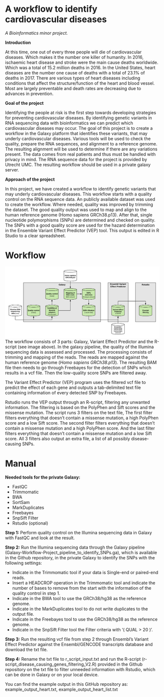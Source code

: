 # A workflow to identify cardiovascular diseases
*A Bioinformatics minor project.*



**Introduction**

At this time, one out of every three people will die of cardiovascular diseases. Which makes it the number one killer of humanity. In 2016, ischaemic heart disease and stroke were the main cause deaths worldwide. Which was a total of 15.2 million deaths in 2016. In the United States, heart diseases are the number one cause of deaths with a total of 23.1% of deaths in 2017. There are various types of heart diseases including conditions that affect the structure/function of the heart and blood vessel. Most are largely preventable and death rates are decreasing due to advances in prevention.

**Goal of the project**

Identifying the people at risk is the first step towards developing strategies for preventing cardiovascular diseases. By identifying genetic variants in RNA sequencing data with bioinformatics we can predict which cardiovascular diseases may occur. The goal of this project is to create a workflow in the Galaxy platform that identifies these variants, that may underly cardiovascular diseases. Various tools will be used to check the quality, prepare the RNA sequences, and alignment to a reference genome. The resulting alignment will be used to determine if there are any variations present. The data comes from real patients and thus must be handled with privacy in mind. The RNA sequence data for the project is provided by Utrecht UMC. The resulting workflow should be used in a private galaxy server. 

**Approach of the project**

In this project, we have created a workflow to identify genetic variants that may underly cardiovascular diseases. This workflow starts with a quality control on the RNA sequence data. An publicly available dataset was used to create the workflow. Where needed, quality was improved by trimming the dataset. The good quality output was used to map and align to the human reference genome (Homo sapiens GRCh38.p13). After that, single nucleotide polymorphisms (SNPs) are determined and checked on quality. The SNPs with a good quality score are used for the hazard determination in the Ensemble Variant Effect Predictor (VEP) tool. This output is edited in R Studio to a clear spreadsheet. 



# Workflow
![](Flowchart.png)
The workflow consists of 3 parts: Galaxy, Variant Effect Predictor and the R-script (see image above). 
In the galaxy pipeline, the quality of the Illumina sequencing data is assessed and processed. The processing consists of trimming and mapping of the reads. The reads are mapped against the human reference genome (*Homo sapiens GRCh38.p13*).  The resulting BAM file then needs to go through Freebayes for the detection of SNPs which results in a vcf file. Then the low-quality score SNPs are filtered away.

The Variant Effect Predictor (VEP) program uses the filtered vcf file to predict the effect of each gene and outputs a tab-delimited text file containing information of every detected SNP by Freebayes. 

Rstudio runs the VEP output through an R-script, filtering any unwanted information. The filtering is based on the PolyPhen and Sift scores and the missense mutation. The script runs 3 filters on the text file, The first filter filters everything that doesn’t contain a missense mutation, a high PolyPhen score and a low Sift score. The second filter filters everything that doesn’t contain a missense mutation and a high PolyPhen score. And the last filter filters everything that doesn’t contain a missense mutation and a low Sift score.
All 3 filters also output an extra file, a list of all possibly disease-causing SNPs.

# Manual
**Needed tools for the private Galaxy:**
 - FastQC
 - Trimmomatic
 - BWA
 - SortSam
 - MarkDuplicates
 - Freebayes
 - SnpSift Filter
 - Rstudio (optional)

**Step 1:**
Perform quality control on the Illumina sequencing data in Galaxy with FastQC and look at the result.

**Step 2:**
Run the  Illumina sequencing data through the Galaxy pipeline (Galaxy-Workflow-Project_pipeline_to_identify_SNPs.ga), which is available in the Github repository, in the private Galaxy to identify the SNPs with the following settings:
 - Indicate in the Trimmomatic tool if your data is Single-end or paired-end reads.
 - Insert a HEADCROP operation in the Trimmomatic tool and indicate the number of bases to remove from the start with the information of the quality control in step 1.
 - Indicate in the BWA tool to use the GRCh38/hg38 as the reference genome.
 - Indicate in the MarkDuplicates tool to do not write duplicates to the output file.
 - Indicate in the Freebayes tool to use the GRCh38/hg38 as the reference genome.
 - Indicate in the SnpSift Filter tool the Filter criteria with ‘( QUAL > 20 )’.

**Step 3:**
Run the resulting vcf file from step 2 through Ensembl’s Variant Effect Predictor against the Ensembl/GENCODE transcripts database and download the txt file.

**Step 4:**
Rename the txt file to r_script_input.txt and run the R-script (r-script_disease_causing_genes_filtering_V2.R) provided in the Github repository on the txt file to filter unneeded information with Rstudio, which can be done in Galaxy or on your local device.


You can find the example output in this GitHub repository as: example_output_heart.txt, example_output_heart_list.txt

